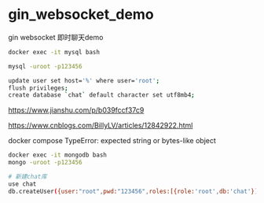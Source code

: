 # gin_websocket_demo
gin websocket 即时聊天demo

```bash
docker exec -it mysql bash

mysql -uroot -p123456

update user set host='%' where user='root';
flush privileges;
create database `chat` default character set utf8mb4;

```

https://www.jianshu.com/p/b039fccf37c9

https://www.cnblogs.com/BillyLV/articles/12842922.html


docker compose  TypeError: expected string or bytes-like object

```bash
docker exec -it mongodb bash
mongo -uroot -p123456

# 新建chat库
use chat
db.createUser({user:"root",pwd:"123456",roles:[{role:'root',db:'chat'}]})
```